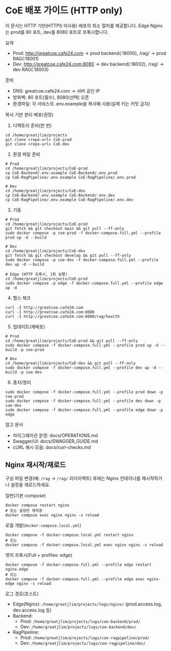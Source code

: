 # CoE 배포 가이드 (HTTP only)

이 문서는 HTTP 기반(HTTPS 미사용) 배포의 최소 절차를 제공합니다. Edge Nginx는 prod를 80 포트, dev를 8080 포트로 프록시합니다.

요약
- Prod: http://greatcoe.cafe24.com → prod backend(:18000), /rag/ → prod RAG(:18001)
- Dev: http://greatcoe.cafe24.com:8080 → dev backend(:18002), /rag/ → dev RAG(:18003)

준비
- DNS: greatcoe.cafe24.com → 서버 공인 IP
- 방화벽: 80 포트(필수), 8080(선택) 오픈
- 환경파일: 각 서비스의 .env.example을 복사해 사용(실제 키는 커밋 금지)

복사 기반 분리 배포(권장)
1) 디렉토리 준비(한 번)
```
cd /home/greatjlim/projects
git clone <repo-url> CoE-prod
git clone <repo-url> CoE-dev
```
2) 환경 파일 준비
```
# Prod
cd /home/greatjlim/projects/CoE-prod
cp CoE-Backend/.env.example CoE-Backend/.env.prod
cp CoE-RagPipeline/.env.example CoE-RagPipeline/.env.prod

# Dev
cd /home/greatjlim/projects/CoE-dev
cp CoE-Backend/.env.example CoE-Backend/.env.dev
cp CoE-RagPipeline/.env.example CoE-RagPipeline/.env.dev
```
3) 기동
```
# Prod
cd /home/greatjlim/projects/CoE-prod
git fetch && git checkout main && git pull --ff-only
sudo docker compose -p coe-prod -f docker-compose.full.yml --profile prod up -d --build 

# Dev
cd /home/greatjlim/projects/CoE-dev
git fetch && git checkout develop && git pull --ff-only
sudo docker compose -p coe-dev -f docker-compose.full.yml --profile dev up -d --build 

# Edge (HTTP 프록시, 1회 실행)
cd /home/greatjlim/projects/CoE-prod
sudo docker compose -p edge -f docker-compose.full.yml --profile edge up -d 
```
4) 헬스 체크
```
curl -I http://greatcoe.cafe24.com
curl -I http://greatcoe.cafe24.com:8080
curl -I http://greatcoe.cafe24.com:8080/rag/health
```
5) 업데이트(재배포)
```
# Prod
cd /home/greatjlim/projects/CoE-prod && git pull --ff-only
sudo docker compose -f docker-compose.full.yml --profile prod up -d --build -p coe-prod

# Dev
cd /home/greatjlim/projects/CoE-dev && git pull --ff-only
sudo docker compose -f docker-compose.full.yml --profile dev up -d --build -p coe-dev
```
6) 중지/정리
```
sudo docker compose -f docker-compose.full.yml --profile prod down -p coe-prod
sudo docker compose -f docker-compose.full.yml --profile dev down -p coe-dev
sudo docker compose -f docker-compose.full.yml --profile edge down -p edge
```

참고 문서
- 마이그레이션 운영: docs/OPERATIONS.md
- Swagger/UI: docs/SWAGGER_GUIDE.md
- cURL 예시 모음: docs/curl-checks.md

## Nginx 재시작/재로드

구성 파일 변경(예: `/rag` → `/rag/` 리다이렉트) 후에는 Nginx 컨테이너를 재시작하거나 설정을 재로드하세요.

일반(기본 compose)
```
docker compose restart nginx
# 또는 설정만 재적용
docker compose exec nginx nginx -s reload
```

로컬 개발(`docker-compose.local.yml`)
```
docker compose -f docker-compose.local.yml restart nginx
# 또는
docker compose -f docker-compose.local.yml exec nginx nginx -s reload
```

엣지 프록시(Full + profiles: edge)
```
docker compose -f docker-compose.full.yml --profile edge restart nginx-edge
# 또는
docker compose -f docker-compose.full.yml --profile edge exec nginx-edge nginx -s reload
```

로그 경로(호스트)
- Edge(Nginx): `/home/greatjlim/projects/logs/nginx/` (prod.access.log, dev.access.log 등)
- Backend:
  - Prod: `/home/greatjlim/projects/logs/coe-backend/prod/`
  - Dev: `/home/greatjlim/projects/logs/coe-backend/dev/`
- RagPipeline:
  - Prod: `/home/greatjlim/projects/logs/coe-ragpipeline/prod/`
  - Dev: `/home/greatjlim/projects/logs/coe-ragpipeline/dev/`
